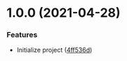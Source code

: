 # 1.0.0 (2021-04-28)


### Features

* Initialize project ([4ff536d](https://github.com/untemps/jsend-wrapper/commit/4ff536df64fd9fa7775f312245cac688bee628b9))
